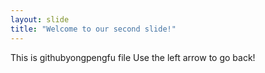 ```yaml
---
layout: slide
title: "Welcome to our second slide!"
---
```

This is githubyongpengfu file
Use the left arrow to go back!

